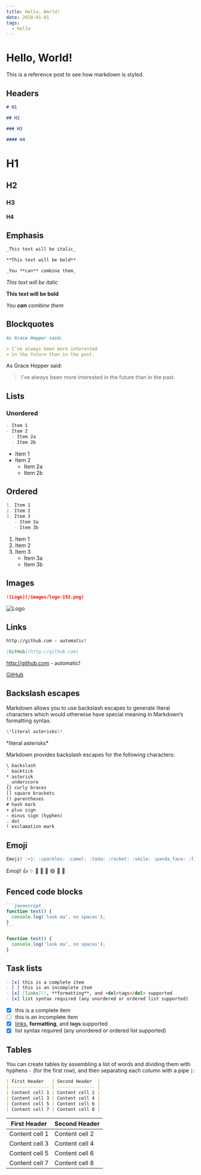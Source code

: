 ```yaml
---
title: Hello, World!
date: 2018-01-01
tags:
  - hello
---
```


# Hello, World!

This is a reference post to see how markdown is styled.

<!--more-->

## Headers

```md
# H1

## H2

### H3

#### H4
```

# H1

## H2

### H3

#### H4

## Emphasis

```md
_This text will be italic_

**This text will be bold**

_You **can** combine them_
```

_This text will be italic_

**This text will be bold**

_You **can** combine them_

## Blockquotes

```md
As Grace Hopper said:

> I’ve always been more interested
> in the future than in the past.
```

As Grace Hopper said:

> I’ve always been more interested
> in the future than in the past.

## Lists

### Unordered

```md
- Item 1
- Item 2
  - Item 2a
  - Item 2b
```

- Item 1
- Item 2
  - Item 2a
  - Item 2b

## Ordered

```md
1. Item 1
2. Item 2
3. Item 3
   - Item 3a
   - Item 3b
```

1. Item 1
2. Item 2
3. Item 3
   - Item 3a
   - Item 3b

## Images

```md
![Logo](/images/logo-192.png)
```

![Logo](/images/logo-192.png)

## Links

```md
http://github.com - automatic!

[GitHub](http://github.com)
```

http://github.com - automatic!

[GitHub](http://github.com)

## Backslash escapes

Markdown allows you to use backslash escapes to generate literal characters which would otherwise have special meaning in Markdown’s formatting syntax.

```md
\*literal asterisks\*
```

\*literal asterisks\*

Markdown provides backslash escapes for the following characters:

```txt
\ backslash
` backtick
* asterisk
_ underscore
{} curly braces
[] square brackets
() parentheses
# hash mark
+ plus sign
- minus sign (hyphen)
. dot
! exclamation mark
```

## Emoji

```md
Emoji! :+1: :sparkles: :camel: :tada: :rocket: :smile: :panda_face: :first_quarter_moon_with_face:
```

Emoji! :+1: :sparkles: :camel: :tada: :rocket: :smile: :panda_face: :first_quarter_moon_with_face:

## Fenced code blocks

````md
```javascript
function test() {
  console.log('look ma’, no spaces');
}
```
````

```javascript
function test() {
  console.log('look ma’, no spaces');
}
```

## Task lists

```md
- [x] this is a complete item
- [ ] this is an incomplete item
- [x] [links](), **formatting**, and <del>tags</del> supported
- [x] list syntax required (any unordered or ordered list supported)
```

- [x] this is a complete item
- [ ] this is an incomplete item
- [x] [links](), **formatting**, and <del>tags</del> supported
- [x] list syntax required (any unordered or ordered list supported)

## Tables

You can create tables by assembling a list of words and dividing them with hyphens `-` (for the first row), and then separating each column with a pipe `|`:

```md
| First Header   | Second Header  |
| -------------- | -------------- |
| Content cell 1 | Content cell 2 |
| Content cell 3 | Content cell 4 |
| Content cell 5 | Content cell 6 |
| Content cell 7 | Content cell 8 |
```

| First Header   | Second Header  |
| -------------- | -------------- |
| Content cell 1 | Content cell 2 |
| Content cell 3 | Content cell 4 |
| Content cell 5 | Content cell 6 |
| Content cell 7 | Content cell 8 |
